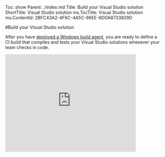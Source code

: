 Toc: show
Parent: ./index.md
Title: Build your Visual Studio solution
ShortTitle: Visual Studio solution
ms.TocTitle: Visual Studio solution
ms.ContentId: 2BFC43A2-4F6C-4A5C-86EE-6DDA8733829D

#Build your Visual Studio solution

After you have [deployed a Windows build agent](/Library/vs/alm/Build/agents/windows.md), you are ready to define a CI build that compiles and tests your Visual Studio solutions whenever your team checks in code.

<iframe width="420" height="315" src="https://www.youtube.com/embed/Jx8s7KAATH4" frameborder="0" allowfullscreen="true" caps_internal_Id="f2748802-10fb-427f-af19-07934bb37e87" />

##Create the definition

1.  Create the build definition.
    
    ![Build tab](../_shared/_img/web-portal-build-tab.png)
    
    ![New Visual Studio build](_img/new-visual-studio-build-from-definition-templates.png)
2.  Select the continuous integration (CI) trigger and specify the code you want to build
    
    ![CI trigger](../_shared/_img/build-trigger-ci-master-batch.png)
3.  Save the definition.
    
    ![Save button](../_shared/_img/build-definition-save-button.png)
    
    ![Save the build](../_shared/_img/BldSave.png)
4.  Queue your new definition to make sure it works.
    
    ![Queue the build](../_shared/_img/queue-build-dialog-box-with-hosted.png)
    
    ![Completed build](_img/visual-studio-build-completed.png)

[!INCLUDE [temp](../_shared/definition-draft.md)]

[!INCLUDE [temp](../_shared/definition-replicate.md)]

##Q&A


####How do I customize my build?

[Run a PowerShell script](/Library/vs/alm/Build/scripts/index.md)

####How do I combine check-ins to run fewer builds?

On the Triggers tab, select Batch changes.
When you select this option, the build system runs only one build per branch at a time.
Any pushes or check-ins that occur while a build is running are combined and built together when the current build is completed.

####How do I automatically purge old builds?

If you are using Visual Studio Online, you can specify retention rules.
This feature is not yet available for on-premises Team Foundation servers.

![Retention rules](/library/vs/alm/build/_shared/_img/BldRetRuleExample.png)

####How do I build multiple configurations for multiple platforms? Can I build them in parallel?

Select MultiConfiguration to build multiple configurations for multiple platforms.
Select Parallel if you want to distribute the jobs (one for each combination of values) to multiple agents in parallel if they are available.

![MultiConfiguration](_img/BldOptionMultiConfig.png)

Make sure to declare and assign values to the variables.
To specify multiple values, separate them with commas.

![config and platform build variables](_img/BldVSBuildVarsPlatformConfig.png)

Pass the variables to to the Visual Studio build step so that it passes them as arguments to MSBuild.

![Visual Studio build platform and configuration paramaters](_img/BldVSBuildStepPlatformConfig.png)

[!INCLUDE [temp](/library/vs/alm/build/_shared/qa-variable-secret.md)]



